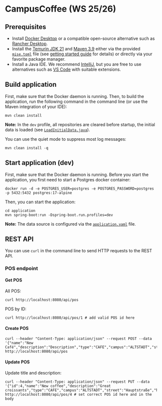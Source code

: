# CampusCoffee (WS 25/26)

## Prerequisites

* Install [Docker Desktop](https://www.docker.com/products/docker-desktop/) or a compatible open-source alternative such as [Rancher Desktop](https://rancherdesktop.io/).
* Install the [Temurin JDK 21](https://adoptium.net/temurin/releases/?version=21&os=any&arch=any) and [Maven 3.9](https://maven.apache.org/install.html) either via the provided [`mise.toml`](mise.toml) file (see [getting started guide](https://mise.jdx.dev/getting-started.html) for details) or directly via your favorite package manager.
* Install a Java IDE. We recommend [IntelliJ](https://www.jetbrains.com/idea/), but you are free to use alternatives such as [VS Code](https://code.visualstudio.com/) with suitable extensions.

## Build application

First, make sure that the Docker daemon is running.
Then, to build the application, run the following command in the command line (or use the Maven integration of your IDE):

```shell
mvn clean install
```
**Note:** In the `dev` profile, all repositories are cleared before startup, the initial data is loaded (see [`LoadInitialData.java`](application/src/main/java/de/seuhd/campuscoffee/LoadInitialData.java)).

You can use the quiet mode to suppress most log messages:

```shell
mvn clean install -q
```

## Start application (dev)

First, make sure that the Docker daemon is running.
Before you start the application, you first need to start a Postgres docker container:

```shell
docker run -d -e POSTGRES_USER=postgres -e POSTGRES_PASSWORD=postgres -p 5432:5432 postgres:17-alpine
```

Then, you can start the application:

```shell
cd application
mvn spring-boot:run -Dspring-boot.run.profiles=dev
```
**Note:** The data source is configured via the [`application.yaml`](application/src/main/resources/application.yaml) file.

## REST API

You can use `curl` in the command line to send HTTP requests to the REST API.

### POS endpoint

#### Get POS

All POS:
```shell
curl http://localhost:8080/api/pos
```
POS by ID:
```shell
curl http://localhost:8080/api/pos/1 # add valid POS id here
```

#### Create POS

```shell
curl --header "Content-Type: application/json" --request POST --data '{"name":"New Café","description":"Description","type":"CAFE","campus":"ALTSTADT","street":"Hauptstraße","houseNumber":"100","postalCode":69117,"city":"Heidelberg"}' http://localhost:8080/api/pos
```

#### Update POS

Update title and description:
```shell
curl --header "Content-Type: application/json" --request PUT --data '{"id":4,"name":"New coffee","description":"Great croissants","type":"CAFE","campus":"ALTSTADT","street":"Hauptstraße","houseNumber":"95","postalCode":69117,"city":"Heidelberg"}' http://localhost:8080/api/pos/4 # set correct POS id here and in the body
```
